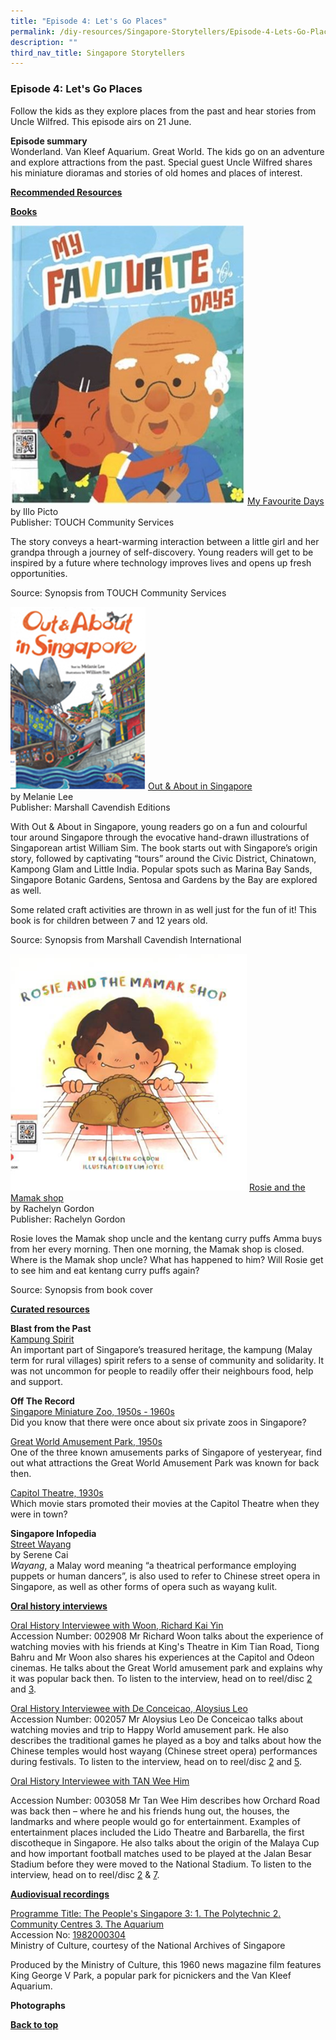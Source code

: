 ```yaml
---
title: "Episode 4: Let's Go Places"
permalink: /diy-resources/Singapore-Storytellers/Episode-4-Lets-Go-Places
description: ""
third_nav_title: Singapore Storytellers
---
```

### **Episode 4: Let's Go Places**

Follow the kids as they explore places from the past and hear stories from Uncle Wilfred. This episode airs on 21 June.



**Episode summary**<br>
Wonderland. Van Kleef Aquarium. Great World. The kids go on an adventure and explore attractions from the past. Special guest Uncle Wilfred shares his miniature dioramas and stories of old homes and places of interest. 

**<u>Recommended Resources</u>**

**<u>Books</u>**


![](/images/diyresources/my_favourite_days.jpg)
[My Favourite Days](https://catalogue.nlb.gov.sg/cgi-bin/spydus.exe/ENQ/WPAC/BIBENQ?SETLVL=1&BRN=205538914) <br>
by Illo Picto <br>
Publisher: TOUCH Community Services

The story conveys a heart-warming interaction between a little girl and her grandpa through a journey of self-discovery. Young readers will get to be inspired by a future where technology improves lives and opens up fresh opportunities.

Source: Synopsis from TOUCH Community Services


![](/images/diyresources/out_and_about_singapore.png)
[Out & About in Singapore](https://catalogue.nlb.gov.sg/cgi-bin/spydus.exe/ENQ/WPAC/BIBENQ?SETLVL=1&BRN=203986850) <br>
by Melanie Lee <br>
Publisher: Marshall Cavendish Editions

With Out & About in Singapore, young readers go on a fun and colourful tour around Singapore through the evocative hand-drawn illustrations of Singaporean artist William Sim. The book starts out with Singapore’s origin story, followed by captivating “tours” around the Civic District, Chinatown, Kampong Glam and Little India. Popular spots such as Marina Bay Sands, Singapore Botanic Gardens, Sentosa and Gardens by the Bay are explored as well. 

Some related craft activities are thrown in as well just for the fun of it! This book is for children between 7 and 12 years old.

Source: Synopsis from Marshall Cavendish International

![](/images/diyresources/rosie_and_the_mamak_shop.png)
[Rosie and the Mamak shop](https://catalogue.nlb.gov.sg/cgi-bin/spydus.exe/ENQ/WPAC/BIBENQ?SETLVL=1&BRN=205552189) <br>
by Rachelyn Gordon <br>
Publisher: Rachelyn Gordon

Rosie loves the Mamak shop uncle and the kentang curry puffs Amma buys from her every morning. Then one morning, the Mamak shop is closed. Where is the Mamak shop uncle? What has happened to him? Will Rosie get to see him and eat kentang curry puffs again?

Source: Synopsis from book cover

**<u>Curated resources</u>**

**Blast from the Past**<br>
[Kampung Spirit](https://www.nas.gov.sg/archivesonline/blastfromthepast/kampungspirit) <br>
An important part of Singapore’s treasured heritage, the kampung (Malay term for rural villages) spirit refers to a sense of community and solidarity. It was not uncommon for people to readily offer their neighbours food, help and support.   

**Off The Record**<br>
[Singapore Miniature Zoo, 1950s - 1960s](https://corporate.nas.gov.sg/media/collections-and-research/singaporeminiaturezoo) <br>
Did you know that there were once about six private zoos in Singapore?

[Great World Amusement Park, 1950s](https://corporate.nas.gov.sg/media/collections-and-research/greatworld) <br>
One of the three known amusements parks of Singapore of yesteryear, find out what attractions the Great World Amusement Park was known for back then. 

[Capitol Theatre, 1930s](https://corporate.nas.gov.sg/media/collections-and-research/capitoltheatre) <br>
Which movie stars promoted their movies at the Capitol Theatre when they were in town? 

**Singapore Infopedia**<br>
[Street Wayang](https://eresources.nlb.gov.sg/infopedia/articles/SIP_1218_2011-06-28.html) <br>
by Serene Cai <br>
*Wayang*, a Malay word meaning “a theatrical performance employing puppets or human dancers”, is also used to refer to Chinese street opera in Singapore, as well as other forms of opera such as wayang kulit. 


**<u>Oral history interviews</u>**

[Oral History Interviewee with Woon, Richard Kai Yin](https://www.nas.gov.sg/archivesonline/oral_history_interviews/interview/002908) <br>
Accession Number: 002908
Mr Richard Woon talks about the experience of watching movies with his friends at King's Theatre in Kim Tian Road, Tiong Bahru and Mr Woon also shares his experiences at the Capitol and Odeon cinemas. He talks about the Great World amusement park and explains why it was popular back then. To listen to the interview, head on to reel/disc [2](https://www.nas.gov.sg/archivesonline/oral_history_interviews/record-details/10571053-115f-11e3-83d5-0050568939ad?keywords=002908&keywords-type=all) and [3](https://www.nas.gov.sg/archivesonline/oral_history_interviews/record-details/12fd3357-115f-11e3-83d5-0050568939ad?keywords=002908&keywords-type=all).

[Oral History Interviewee with De Conceicao, Aloysius Leo](https://www.nas.gov.sg/archivesonline/oral_history_interviews/interview/002057) <br>
Accession Number: 002057
Mr Aloysius Leo De Conceicao talks about watching movies and trip to Happy World amusement park. He also describes the traditional games he played as a boy and talks about how the Chinese temples would host wayang (Chinese street opera) performances during festivals. To listen to the interview, head on to reel/disc [2](https://www.nas.gov.sg/archivesonline/oral_history_interviews/record-details/e74a3f45-115f-11e3-83d5-0050568939ad?keywords=002057&keywords-type=all) and [5](https://www.nas.gov.sg/archivesonline/oral_history_interviews/record-details/51c79030-115e-11e3-83d5-0050568939ad?keywords=002057&keywords-type=all).

[Oral History Interviewee with TAN Wee Him](https://www.nas.gov.sg/archivesonline/oral_history_interviews/interview/003058) <br>

Accession Number: 003058
Mr Tan Wee Him describes how Orchard Road was back then – where he and his friends hung out, 
the houses, the landmarks and where people would go for entertainment. Examples of entertainment places included the Lido Theatre and Barbarella, the first discotheque in Singapore. He also talks about the origin of the Malaya Cup and how important football matches used to be played at the Jalan Besar Stadium before they were moved to the National Stadium. To listen to the interview, head on to reel/disc [2](https://www.nas.gov.sg/archivesonline/oral_history_interviews/record-details/c5b8d5ce-1160-11e3-83d5-0050568939ad) & [7](https://www.nas.gov.sg/archivesonline/oral_history_interviews/record-details/ddfa8e5c-1160-11e3-83d5-0050568939ad).


**<u>Audiovisual recordings</u>**<br>

[Programme Title: The People's Singapore 3: 1. The Polytechnic 2. Community Centres 3. The Aquarium](https://www.nas.gov.sg/archivesonline/audiovisual_records/record-details/457f6756-1164-11e3-83d5-0050568939ad) <br>
Accession No: [1982000304](https://www.nas.gov.sg/archivesonline/audiovisual_records/record-details/457f6756-1164-11e3-83d5-0050568939ad)
<br>
Ministry of Culture, courtesy of the National Archives of Singapore <br>

Produced by the Ministry of Culture, this 1960 news magazine film features King George V Park, a popular park for picnickers and the Van Kleef Aquarium.

**Photographs**



<b><a href="#top">Back to top</a></b>











